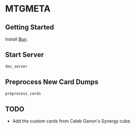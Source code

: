 # MTGMETA

## Getting Started

Install [Bun](https://bun.sh).

## Start Server

```sh
dev_server
```

## Preprocess New Card Dumps

```sh
preprocess_cards
```

## TODO

- Add the custom cards from Caleb Ganon's Synergy cube.
